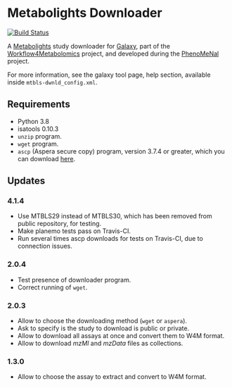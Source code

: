 Metabolights Downloader
=======================

[![Build Status](https://travis-ci.org/workflow4metabolomics/mtbls-dwnld.svg?branch=master)](https://travis-ci.org/workflow4metabolomics/mtbls-dwnld)

A [Metabolights](http://www.ebi.ac.uk/metabolights/) study downloader for [Galaxy](https://galaxyproject.org/), part of the [Workflow4Metabolomics](http://workflow4metabolomics.org/) project, and developed during the [PhenoMeNal](http://phenomenal-h2020.eu/home/) project.

For more information, see the galaxy tool page, help section, available inside `mtbls-dwnld_config.xml`.

## Requirements

 * Python 3.8
 * isatools 0.10.3
 * `unzip` program.
 * `wget` program.
 * `ascp` (Aspera secure copy) program, version 3.7.4 or greater, which you can download [here](http://downloads.asperasoft.com/en/downloads/62).
 
## Updates

### 4.1.4

 * Use MTBLS29 instead of MTBLS30, which has been removed from public repository, for testing.
 * Make planemo tests pass on Travis-CI.
 * Run several times ascp downloads for tests on Travis-CI, due to connection issues.

### 2.0.4

 * Test presence of downloader program.
 * Correct running of `wget`.

### 2.0.3

 * Allow to choose the downloading method (`wget` or `aspera`).
 * Ask to specify is the study to download is public or private.
 * Allow to download all assays at once and convert them to W4M format.
 * Allow to download *mzMl* and *mzData* files as collections. 

### 1.3.0

 * Allow to choose the assay to extract and convert to W4M format.
